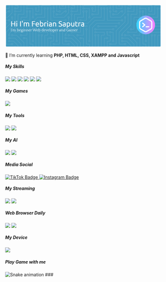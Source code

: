 ![Header](https://raw.githubusercontent.com/febriansaputra39/febriansaputra39/main/img/github-header-banner.png)

<!--
**febriansaputra39/febriansaputra39** is a ✨ _special_ ✨ repository because its `README.md` (this file) appears on your GitHub profile.

Here are some ideas to get you started:

- 🔭 I’m currently working on ...
- 🌱 I’m currently learning ...
- 👯 I’m looking to collaborate on ...
- 🤔 I’m looking for help with ...
- 💬 Ask me about ...
- 📫 How to reach me: ...
- 😄 Pronouns: ...
- ⚡ Fun fact: ...
-->

🌱 I’m currently learning **PHP, HTML, CSS, XAMPP and Javascript**

##### My Skills

<img src="https://img.shields.io/badge/HTML5-E34F26?style=for-the-badge&logo=html5&logoColor=white" />
<img src="https://img.shields.io/badge/CSS3-1572B6?style=for-the-badge&logo=css3&logoColor=white" />
<img src="https://img.shields.io/badge/PHP-777BB4?style=for-the-badge&logo=php&logoColor=white" />
<img src="https://img.shields.io/badge/JavaScript-323330?style=for-the-badge&logo=javascript&logoColor=F7DF1E" />
<img src="https://img.shields.io/badge/Xampp-F37623?style=for-the-badge&logo=xampp&logoColor=white" />
<img src="https://img.shields.io/badge/Codeigniter-EF4223?style=for-the-badge&logo=codeigniter&logoColor=white" />

##### My Games

<img src="https://img.shields.io/badge/Steam-000000?style=for-the-badge&logo=steam&logoColor=white" />

##### My Tools

<img src="https://img.shields.io/badge/Visual Studio Code-007ACC?style=for-the-badge&logo=visual-studio-code&logoColor=white" />
<img src="https://img.shields.io/badge/prettier-1A2C34?style=for-the-badge&logo=prettier&logoColor=F7BA3E" />

##### My AI

<img src="https://img.shields.io/badge/ChatGPT-00BFFF?style=for-the-badge&logo=openai&logoColor=white" />

<img src="https://img.shields.io/badge/Perplexity-1FB8CD?style=for-the-badge&logo=perplexity&logoColor=white" />

##### Media Social

<a href="https://www.tiktok.com/@ff.mas_feb17" target="_blank">
  <img src="https://img.shields.io/badge/TikTok-000000?style=for-the-badge&logo=tiktok&logoColor=white" alt="TikTok Badge"/>
</a>

<a href="https://instagram.com/febriyan_saputra39" target="_blank">
<img src="https://img.shields.io/badge/Instagram-E4405F?style=for-the-badge&logo=instagram&logoColor=white" alt="Instagram Badge"/>
</a>

##### My Streaming

<img src="https://img.shields.io/badge/Netflix-E50914?style=for-the-badge&logo=netflix&logoColor=white" />
<img src="https://img.shields.io/badge/YouTube-FF0000?style=for-the-badge&logo=youtube&logoColor=white" />

##### Web Browser Daily

<img src="https://img.shields.io/badge/Google_chrome-4285F4?style=for-the-badge&logo=Google-chrome&logoColor=white" />
<img src="https://img.shields.io/badge/Firefox_Browser-FF7139?style=for-the-badge&logo=Firefox-Browser&logoColor=white" />

##### My Device

<img src="https://img.shields.io/badge/lenovo%20laptop-E2231A?style=for-the-badge&logo=lenovo&logoColor=white" />

<h5 align="left">Play Game with me</h5>

###
<img src="https://raw.githubusercontent.com/febriansaputra39/febriansaputra39/output/snake.svg" alt="Snake animation" />
###
